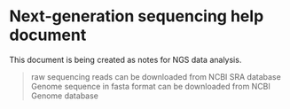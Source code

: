 # Next-generation sequencing help document
This document is being created as notes for  NGS data analysis.
>raw sequencing reads can be downloaded from NCBI SRA database
>Genome sequence in fasta format can be downloaded from NCBI Genome database
